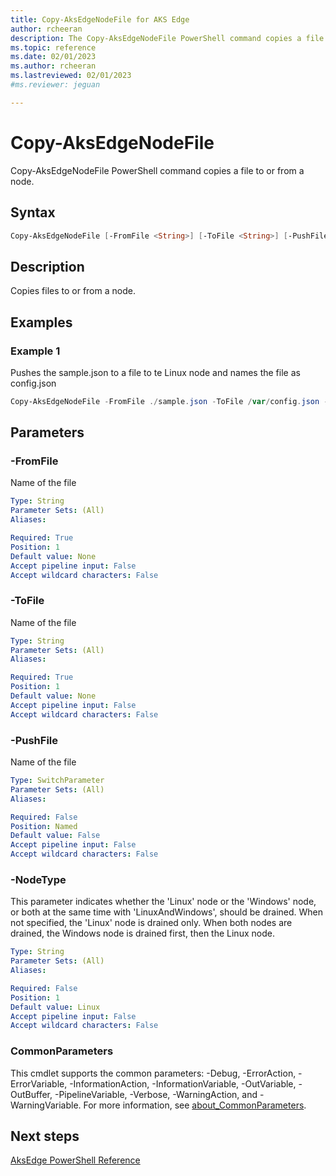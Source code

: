 ```yaml
---
title: Copy-AksEdgeNodeFile for AKS Edge
author: rcheeran
description: The Copy-AksEdgeNodeFile PowerShell command copies a file to or from a node.
ms.topic: reference
ms.date: 02/01/2023
ms.author: rcheeran 
ms.lastreviewed: 02/01/2023
#ms.reviewer: jeguan

---
```


# Copy-AksEdgeNodeFile

Copy-AksEdgeNodeFile PowerShell command copies a file to or from a node.

## Syntax

```powershell
Copy-AksEdgeNodeFile [-FromFile <String>] [-ToFile <String>] [-PushFile][-NodeType] [<CommonParameters>]
```

## Description

Copies files to or from a node. 


## Examples

### Example 1

Pushes the sample.json to a file to te Linux node and names the file as config.json 

```powershell
Copy-AksEdgeNodeFile -FromFile ./sample.json -ToFile /var/config.json -PushFile -NodeType Linux
```


## Parameters

### -FromFile

 Name of the file

```yaml
Type: String
Parameter Sets: (All)
Aliases:

Required: True
Position: 1
Default value: None
Accept pipeline input: False
Accept wildcard characters: False
```

### -ToFile

Name of the file

```yaml
Type: String
Parameter Sets: (All)
Aliases:

Required: True
Position: 1
Default value: None
Accept pipeline input: False
Accept wildcard characters: False
```

### -PushFile

Name of the file

```yaml
Type: SwitchParameter
Parameter Sets: (All)
Aliases:

Required: False
Position: Named
Default value: False
Accept pipeline input: False
Accept wildcard characters: False
```

### -NodeType

This parameter indicates whether the 'Linux' node or the 'Windows' node, or both at the same time with
'LinuxAndWindows', should be drained. When not specified, the 'Linux' node is drained only. When both nodes are drained, the Windows node is drained first, then the Linux node.

```yaml
Type: String
Parameter Sets: (All)
Aliases:

Required: False
Position: 1
Default value: Linux
Accept pipeline input: False
Accept wildcard characters: False
```


### CommonParameters

This cmdlet supports the common parameters: -Debug, -ErrorAction, -ErrorVariable, -InformationAction, -InformationVariable, -OutVariable, -OutBuffer, -PipelineVariable, -Verbose, -WarningAction, and -WarningVariable. For more information, see [about_CommonParameters](https://go.microsoft.com/fwlink/?LinkID=113216).

## Next steps

[AksEdge PowerShell Reference](./index.md)
